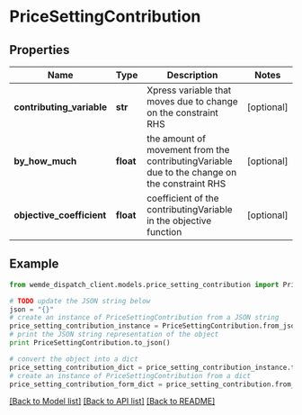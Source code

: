 # PriceSettingContribution


## Properties

Name | Type | Description | Notes
------------ | ------------- | ------------- | -------------
**contributing_variable** | **str** | Xpress variable that moves due to change on the constraint RHS | [optional] 
**by_how_much** | **float** | the amount of movement from the contributingVariable due to the change on the constraint RHS | [optional] 
**objective_coefficient** | **float** | coefficient of the contributingVariable in the objective function | [optional] 

## Example

```python
from wemde_dispatch_client.models.price_setting_contribution import PriceSettingContribution

# TODO update the JSON string below
json = "{}"
# create an instance of PriceSettingContribution from a JSON string
price_setting_contribution_instance = PriceSettingContribution.from_json(json)
# print the JSON string representation of the object
print PriceSettingContribution.to_json()

# convert the object into a dict
price_setting_contribution_dict = price_setting_contribution_instance.to_dict()
# create an instance of PriceSettingContribution from a dict
price_setting_contribution_form_dict = price_setting_contribution.from_dict(price_setting_contribution_dict)
```
[[Back to Model list]](../README.md#documentation-for-models) [[Back to API list]](../README.md#documentation-for-api-endpoints) [[Back to README]](../README.md)


